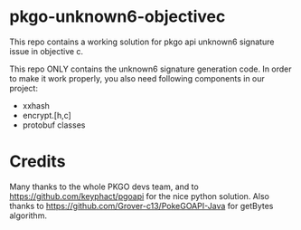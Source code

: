 # pkgo-unknown6-objectivec

This repo contains a working solution for pkgo api unknown6 signature issue in objective c.

This repo ONLY contains the unknown6 signature generation code. In order to make it work properly, you also need following components in our project:

- xxhash
- encrypt.[h,c]
- protobuf classes

# Credits

Many thanks to the whole PKGO devs team, and to https://github.com/keyphact/pgoapi for the nice python solution.
Also thanks to https://github.com/Grover-c13/PokeGOAPI-Java for getBytes algorithm.
